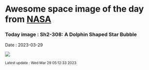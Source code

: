 
# Awesome space image of the day from [NASA](https://api.nasa.gov/)

### Today image : Sh2-308: A Dolphin Shaped Star Bubble
Date : 2023-03-29

![](https://apod.nasa.gov/apod/image/2303/DolphinReef_Roig_960.jpg)

<small>Latest update : Wed Mar 29 05:12:33 2023</small>
        